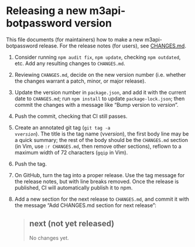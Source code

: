 # Releasing a new m3api-botpassword version

This file documents (for maintainers) how to make a new m3api-botpassword release.
For the release notes (for users), see [CHANGES.md](./CHANGES.md).

1. Consider running `npm audit fix`, `npm update`,
   checking `npm outdated`, etc.
   Add any resulting changes to `CHANGES.md`.

2. Reviewing `CHANGES.md`, decide on the new version number
   (i.e. whether the changes warrant a patch, minor, or major release).

3. Update the version number in `package.json`,
   and add it with the current date to `CHANGES.md`;
   run `npm install` to update `package-lock.json`;
   then commit the changes with a message like “Bump version to *version*”.

4. Push the commit, checking that CI still passes.

5. Create an annotated git tag (<code>git tag -a v*version*</code>).
   The title is the tag name (v*version*),
   the first body line may be a quick summary;
   the rest of the body should be the `CHANGES.md` section
   (in Vim, use `:r CHANGES.md`, then remove other sections),
   reflown to a maximum width of 72 characters (`gqip` in Vim).

6. Push the tag.

7. On GitHub, turn the tag into a proper release.
   Use the tag message for the release notes,
   but with line breaks removed.
   Once the release is published, CI will automatically publish it to npm.

8. Add a new section for the next release to `CHANGES.md`,
   and commit it with the message “Add CHANGES.md section for next release”:

   > ## next (not yet released)
   >
   > No changes yet.
